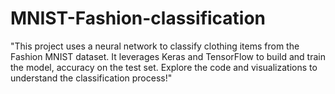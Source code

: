 # MNIST-Fashion-classification
"This project uses a neural network to classify clothing items from the Fashion MNIST dataset. It leverages Keras and TensorFlow to build and train the model, accuracy on the test set. Explore the code and visualizations to understand the classification process!"
